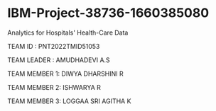 # IBM-Project-38736-1660385080
Analytics for Hospitals' Health-Care Data

TEAM ID : PNT2022TMID51053

TEAM LEADER : AMUDHADEVI A.S

TEAM MEMBER 1: DIWYA DHARSHINI R

TEAM MEMBER 2: ISHWARYA R

TEAM MEMBER 3: LOGGAA SRI AGITHA K
